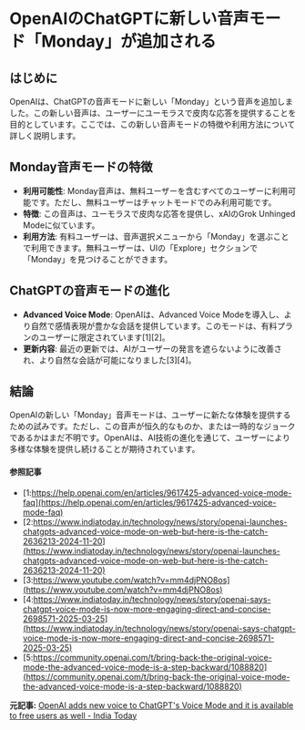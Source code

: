 # OpenAIのChatGPTに新しい音声モード「Monday」が追加される

## はじめに

OpenAIは、ChatGPTの音声モードに新しい「Monday」という音声を追加しました。この新しい音声は、ユーザーにユーモラスで皮肉な応答を提供することを目的としています。ここでは、この新しい音声モードの特徴や利用方法について詳しく説明します。

## Monday音声モードの特徴

- **利用可能性**: Monday音声は、無料ユーザーを含むすべてのユーザーに利用可能です。ただし、無料ユーザーはチャットモードでのみ利用可能です。
- **特徴**: この音声は、ユーモラスで皮肉な応答を提供し、xAIのGrok Unhinged Modeに似ています。
- **利用方法**: 有料ユーザーは、音声選択メニューから「Monday」を選ぶことで利用できます。無料ユーザーは、UIの「Explore」セクションで「Monday」を見つけることができます。

## ChatGPTの音声モードの進化

- **Advanced Voice Mode**: OpenAIは、Advanced Voice Modeを導入し、より自然で感情表現が豊かな会話を提供しています。このモードは、有料プランのユーザーに限定されています[1][2]。
- **更新内容**: 最近の更新では、AIがユーザーの発言を遮らないように改善され、より自然な会話が可能になりました[3][4]。

## 結論

OpenAIの新しい「Monday」音声モードは、ユーザーに新たな体験を提供するための試みです。ただし、この音声が恒久的なものか、または一時的なジョークであるかはまだ不明です。OpenAIは、AI技術の進化を通じて、ユーザーにより多様な体験を提供し続けることが期待されています。

#### 参照記事
- [1:https://help.openai.com/en/articles/9617425-advanced-voice-mode-faq](https://help.openai.com/en/articles/9617425-advanced-voice-mode-faq)
- [2:https://www.indiatoday.in/technology/news/story/openai-launches-chatgpts-advanced-voice-mode-on-web-but-here-is-the-catch-2636213-2024-11-20](https://www.indiatoday.in/technology/news/story/openai-launches-chatgpts-advanced-voice-mode-on-web-but-here-is-the-catch-2636213-2024-11-20)
- [3:https://www.youtube.com/watch?v=mm4djPNO8os](https://www.youtube.com/watch?v=mm4djPNO8os)
- [4:https://www.indiatoday.in/technology/news/story/openai-says-chatgpt-voice-mode-is-now-more-engaging-direct-and-concise-2698571-2025-03-25](https://www.indiatoday.in/technology/news/story/openai-says-chatgpt-voice-mode-is-now-more-engaging-direct-and-concise-2698571-2025-03-25)
- [5:https://community.openai.com/t/bring-back-the-original-voice-mode-the-advanced-voice-mode-is-a-step-backward/1088820](https://community.openai.com/t/bring-back-the-original-voice-mode-the-advanced-voice-mode-is-a-step-backward/1088820)


**元記事:** [OpenAI adds new voice to ChatGPT's Voice Mode and it is available to free users as well - India Today](https://www.indiatoday.in/technology/news/story/openai-adds-new-voice-to-chatgpts-voice-mode-and-it-is-available-to-free-users-as-well-2702698-2025-04-02)